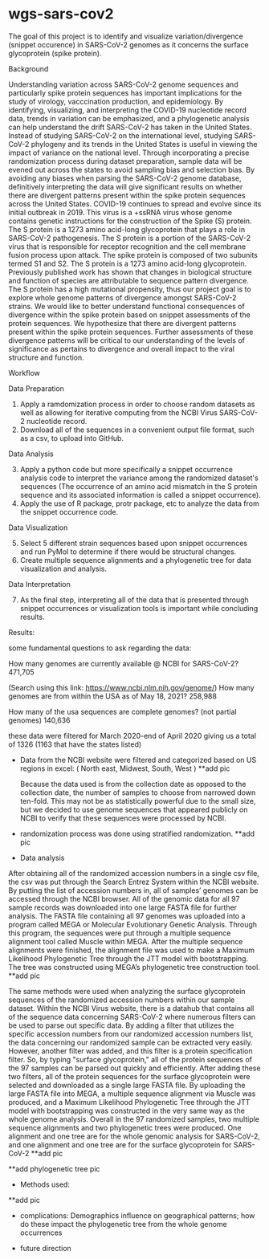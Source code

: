 # wgs-sars-cov2
The goal of this project is to identify and visualize variation/divergence (snippet occurence) in SARS-CoV-2 genomes as it concerns the surface glycoprotein (spike protein).

Background

Understanding variation across SARS-CoV-2 genome sequences and particularly spike protein sequences has important implications for the study of virology, vacccination production, and epidemiology. By identifying, visualizing, and interpreting the COVID-19 nucleotide record data, trends in variation can be emphasized, and a phylogenetic analysis can help understand the drift SARS-CoV-2 has taken in the United States. Instead of studying SARS-CoV-2 on the international level, studying SARS-CoV-2 phylogeny and its trends in the United States is useful in viewing the impact of variance on the national level. Through incorporating a precise randomization process during dataset preparation, sample data will be evened out across the states to avoid sampling bias and selection bias. By avoiding any biases when parsing the SARS-CoV-2 genome database, definitively interpreting the data will give significant results on whether there are divergent patterns present within the spike protein sequences across the United States.
COVID-19 continues to spread and evolve since its initial outbreak in 2019. This virus is a +ssRNA virus whose genome contains genetic instructions for the construction of the Spike (S) protein. The S protein is a 1273 amino acid-long glycoprotein that plays a role in SARS-CoV-2 pathogenesis. The S protein is a portion of the SARS-CoV-2 virus that is responsible for receptor recognition and the cell membrane fusion process upon attack. The spike protein is composed of two subunits termed S1 and S2.  The S protein is a 1273 amino acid-long glycoprotein.  Previously published work has shown that changes in biological structure and function of species are attributable to sequence pattern divergence.  The S protein has a high mutational propensity, thus our project goal is to explore whole genome patterns of divergence amongst SARS-CoV-2 strains.  We would like to better understand functional consequences of divergence within the spike protein based on snippet assessments of the protein sequences.
We hypothesize that there are divergent patterns present within the spike protein sequences. Further assessments of these divergence patterns will be critical to our understanding of the levels of significance as pertains to divergence and overall impact to the viral structure and function.

Workflow

Data Preparation
1. Apply a ramdomization process in order to choose random datasets as well as allowing for iterative computing from the NCBI Virus SARS-CoV-2 nucleotide record.
2. Download all of the sequences in a convenient output file format, such as a csv, to upload into GitHub.

Data Analysis

3. Apply a python code but more specifically a snippet occurrence analysis code to interpret the variance among the randomized dataset's sequences (The occurrence of an amino acid mismatch in the S protein sequence and its associated information is called a snippet occurrence).
4. Apply the use of R package, protr package, etc to analyze the data from the snippet occurrence code.

Data Visualization

5. Select 5 different strain sequences based upon snippet occurrences and run PyMol to determine if there would be structural changes. 
6. Create multiple sequence alignments and a phylogenetic tree for data visualization and analysis.

Data Interpretation

7. As the final step, interpreting all of the data that is presented through snippet occurrences or visualization tools is important while concluding results.


Results:

some fundamental questions to ask regarding the data: 

How many genomes are currently available @ NCBI for SARS-CoV-2? 471,705

(Search using this link: https://www.ncbi.nlm.nih.gov/genome/)
How many genomes are from within the USA as of May 18, 2021? 258,988

How many of the usa sequences are complete genomes? (not partial genomes) 140,636

these data were filtered for March 2020-end of April 2020 giving us a total of 1326 (1163 that have the states listed)

- Data from the NCBI website were filtered and categorized  based on US regions in excel: ( North east, Midwest, South, West )
**add pic 

  Because the data used is from the collection date as opposed to the collection date, the number of samples to choose from narrowed down ten-fold. This may not be     as statistically powerful due to the small size, but we decided to use genome sequences that appeared publicly on NCBI to verify that these sequences were processed by NCBI.

- randomization process was done using stratified randomization. 
**add pic 



- Data analysis 

After obtaining all of the randomized accession numbers in a single csv file, the csv was put through the Search Entrez System within the NCBI website. By putting the list of accession numbers in, all of samples’ genomes can be accessed through the NCBI browser. All of the genomic data for all 97 sample records was downloaded into one large FASTA file for further analysis. The FASTA file containing all 97 genomes was uploaded into a program called MEGA or Molecular Evolutionary Genetic Analysis. Through this program, the sequences were put through a multiple sequence alignment tool called Muscle within MEGA. After the multiple sequence alignments were finished, the alignment file was used to make a Maximum Likelihood Phylogenetic Tree through the JTT model with bootstrapping. The tree was constructed using MEGA’s phylogenetic tree construction tool.
**add pic

The same methods were used when analyzing the surface glycoprotein sequences of the randomized accession numbers within our sample dataset. Within the NCBI Virus website, there is a datahub that contains all of the sequence data concerning SARS-CoV-2 where numerous filters can be used to parse out specific data. By adding a filter that utilizes the specific accession numbers from our randomized accession numbers list, the data concerning our randomized sample can be extracted very easily. However, another filter was added, and this filter is a protein specification filter. So, by typing "surface glycoprotein," all of the protein sequences of the 97 samples can be parsed out quickly and efficiently. After adding these two filters, all of the protein sequences for the surface glycoprotein were selected and downloaded as a single large FASTA file. By uploading the large FASTA file into MEGA, a multiple sequence alignment via Muscle was produced, and a Maximum Likelihood Phylogenetic Tree through the JTT model with bootstrapping was constructed in the very same way as the whole genome analysis. Overall in the 97 randomized samples, two multiple sequence alignments and two phylogenetic trees were produced. One alignment and one tree are for the whole genomic analysis for SARS-CoV-2, and one alignment and one tree are for the surface glycoprotein for SARS-CoV-2
**add pic 

**add phylogenetic tree pic 

- Methods used: 

**add pic 


- complications: 
Demographics influence on geographical patterns; how do these impact the phylogenetic tree from the whole genome occurrences


- future direction 



